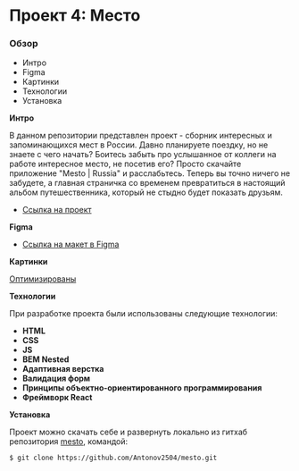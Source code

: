# Проект 4: Место

### Обзор

* Интро
* Figma
* Картинки
* Технологии
* Установка

**Интро**

В данном репозитории представлен проект - сборник интересных и запоминающихся мест в России. Давно планируете поездку, но не знаете с чего начать? Боитесь забыть про услышанное от коллеги на работе интересное место, не посетив его? Просто скачайте приложение "Mesto | Russia" и расслабьтесь. Теперь вы точно ничего не забудете, а главная страничка со временем превратиться в настоящий альбом путешественника, который не стыдно будет показать друзьям.

* [Ссылка на проект](https://antonov2504.github.io/react-mesto-auth/)

**Figma**

* [Ссылка на макет в Figma](https://www.figma.com/file/StZjf8HnoeLdiXS7dYrLAh/JavaScript.-Sprint-4)

**Картинки**

[Оптимизированы](https://tinypng.com/)

**Технологии**

 При разработке проекта были использованы следующие технологии:

- **HTML**
- **CSS**
- **JS**
- **BEM Nested**
- **Адаптивная верстка**
- **Валидация форм**
- **Принципы объектно-ориентированного программирования**
- **Фреймворк React**

**Установка**

Проект можно скачать себе и развернуть локально из гитхаб репозитория [mesto](https://github.com/Antonov2504/mesto), командой:
 ```html
$ git clone https://github.com/Antonov2504/mesto.git
```
